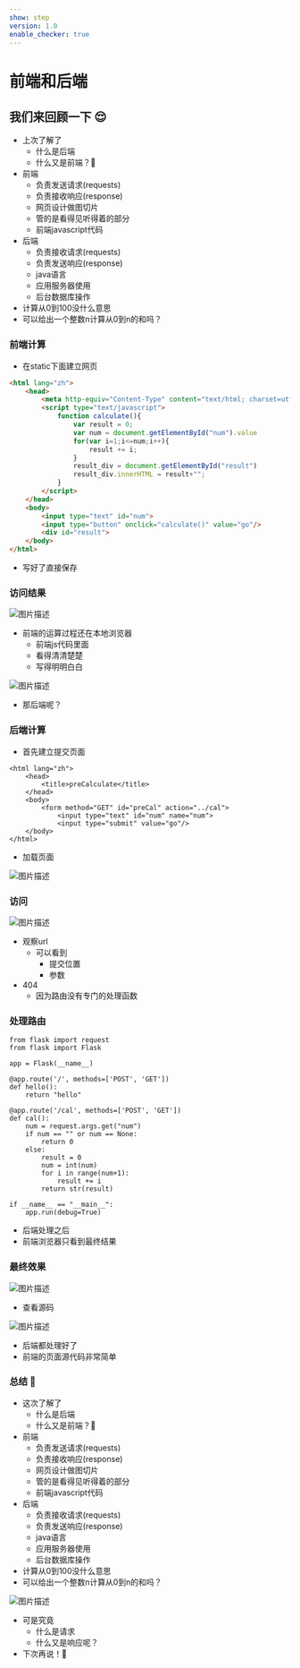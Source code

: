 ```yaml
---
show: step
version: 1.0
enable_checker: true
---
```


# 前端和后端
## 我们来回顾一下 😌

- 上次了解了	
	- 什么是后端
	- 什么又是前端？🤔
- 前端
	- 负责发送请求(requests)
	- 负责接收响应(response)
	- 网页设计做图切片
	- 管的是看得见听得着的部分
	- 前端javascript代码
- 后端
	- 负责接收请求(requests)
	- 负责发送响应(response)
	- java语言
	- 应用服务器使用
	- 后台数据库操作
- 计算从0到100没什么意思
- 可以给出一个整数n计算从0到n的和吗？

### 前端计算

- 在static下面建立网页

```html
<html lang="zh">
	<head>
		<meta http-equiv="Content-Type" content="text/html; charset=utf-8"/>
		<script type="text/javascript">
			function calculate(){
				var result = 0;
				var num = document.getElementById("num").value
				for(var i=1;i<=num;i++){
					result += i;
				}
				result_div = document.getElementById("result")
				result_div.innerHTML = result+"";
			}
		</script>
	</head>
	<body>
		<input type="text" id="num">
		<input type="button" onclick="calculate()" value="go"/>
		<div id="result">
	</body>
</html>

```


- 写好了直接保存

### 访问结果

![图片描述](https://doc.shiyanlou.com/courses/uid1190679-20230220-1676858220808)

- 前端的运算过程还在本地浏览器
	- 前端js代码里面
	- 看得清清楚楚
	- 写得明明白白

![图片描述](https://doc.shiyanlou.com/courses/uid1190679-20230220-1676858232912)

- 那后端呢？

### 后端计算

- 首先建立提交页面

```
<html lang="zh">
	<head>
        <title>preCalculate</title>
	</head>
	<body>
        <form method="GET" id="preCal" action="../cal">
            <input type="text" id="num" name="num">
            <input type="submit" value="go"/>
	</body>
</html>

```
- 加载页面

![图片描述](https://doc.shiyanlou.com/courses/uid1190679-20230220-1676858663933)

### 访问

![图片描述](https://doc.shiyanlou.com/courses/uid1190679-20230220-1676860076912)

- 观察url
	- 可以看到
		- 提交位置
		- 参数
- 404
	- 因为路由没有专门的处理函数

### 处理路由

```
from flask import request
from flask import Flask

app = Flask(__name__)

@app.route('/', methods=['POST', 'GET'])
def hello():
    return "hello"

@app.route('/cal', methods=['POST', 'GET'])
def cal():
    num = request.args.get("num")
    if num == "" or num == None:
        return 0
    else:
        result = 0
        num = int(num)
        for i in range(num+1):
            result += i
        return str(result)

if __name__ == "__main__":
    app.run(debug=True)
```

- 后端处理之后
- 前端浏览器只看到最终结果

### 最终效果

![图片描述](https://doc.shiyanlou.com/courses/uid1190679-20230220-1676860468052)

- 查看源码

![图片描述](https://doc.shiyanlou.com/courses/uid1190679-20230220-1676860485708)

- 后端都处理好了
- 前端的页面源代码非常简单

### 总结 🤨
- 这次了解了	
	- 什么是后端
	- 什么又是前端？🤔
- 前端
	- 负责发送请求(requests)
	- 负责接收响应(response)
	- 网页设计做图切片
	- 管的是看得见听得着的部分
	- 前端javascript代码
- 后端
	- 负责接收请求(requests)
	- 负责发送响应(response)
	- java语言
	- 应用服务器使用
	- 后台数据库操作
- 计算从0到100没什么意思
- 可以给出一个整数n计算从0到n的和吗？

![图片描述](https://doc.shiyanlou.com/courses/uid1190679-20220505-1651727871909)

- 可是究竟
	- 什么是请求
	- 什么又是响应呢？
- 下次再说！👋